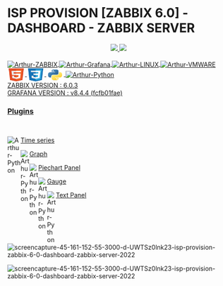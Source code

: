# ISP PROVISION [ZABBIX 6.0] - DASHBOARD - ZABBIX SERVER

<div align="center">
  <a href="https://github.com/ispprovision">
  <img height="180em" src="https://github-readme-stats.vercel.app/api?username=ispprovision&show_icons=true&theme=dracula&include_all_commits=true&count_private=true"/>
  <img height="180em" src="https://github-readme-stats.vercel.app/api/top-langs/?username=ispprovision&layout=compact&langs_count=7&theme=dracula"/>
</div>
<div style="display: inline_block"><br>
  <img align="center" alt="Arthur-ZABBIX" height="" width="" src="https://www.vectorlogo.zone/logos/zabbix/zabbix-ar21.svg">
  <img align="center" alt="Arthur-Grafana" height="" width="" src="https://www.vectorlogo.zone/logos/grafana/grafana-ar21.svg">
  <img align="center" alt="Arthur-LINUX" height="" width="" src="https://www.vectorlogo.zone/logos/linux/linux-ar21.svg">
  <img align="center" alt="Arthur-VMWARE" height="" width="70" src="https://upload.wikimedia.org/wikipedia/commons/1/11/VMware_logo.svg">
  <img align="center" alt="Arthur-HTML" height="30" width="40" src="https://raw.githubusercontent.com/devicons/devicon/master/icons/html5/html5-original.svg">
  <img align="center" alt="Arthur-CSS" height="30" width="40" src="https://raw.githubusercontent.com/devicons/devicon/master/icons/css3/css3-original.svg">
  <img align="center" alt="Arthur-Python" height="30" width="40" src="https://raw.githubusercontent.com/devicons/devicon/master/icons/python/python-original.svg">
  <img align="center" alt="Arthur-Python" height="50" width="70" src="https://www.vectorlogo.zone/logos/mysql/mysql-ar21.svg">
  </div>       
  ZABBIX VERSION : 6.0.3
  </br >
  GRAFANA VERSION : v8.4.4 (fcfb01fae)
  
   
  ### Plugins
  </br >
               
   
<img align="left" alt="Arthur-Python" height="" width="30" src="https://grafana.com/api/plugins/singlestat/logos/small"> <a href="https://grafana.com/docs/grafana/latest/visualizations/time-series/">Time series</a><br />

<img align="left" alt="Arthur-Python" height="" width="20" src="https://grafana.com/api/plugins/graph/logos/small"> <a href="https://grafana.com/grafana/plugins/graph/">Graph</a>

<img align="left" alt="Arthur-Python" height="" width="20" src="https://grafana.com/api/plugins/grafana-piechart-panel/logos/small"> <a href="https://grafana.com/docs/grafana/latest/visualizations/time-series/">Piechart Panel</a>

<img align="left" alt="Arthur-Python" height="" width="20" src="https://grafana.com/api/plugins/briangann-gauge-panel/logos/small"> <a href="https://grafana.com/grafana/plugins/briangann-gauge-panel//">Gauge</a>

<img align="left" alt="Arthur-Python" height="" width="20" src="https://grafana.com/api/plugins/text/logos/small"> <a href="https://grafana.com/grafana/plugins/text/">Text Panel</a>

</br >

<img src="https://i.ibb.co/b7rLcG2/screencapture-45-161-152-55-3000-d-UWTSz0lnk23-isp-provision-zabbix-6-0-dashboard-zabbix-server-2022.png" alt="screencapture-45-161-152-55-3000-d-UWTSz0lnk23-isp-provision-zabbix-6-0-dashboard-zabbix-server-2022" border="0" /></a>


<img src="https://i.ibb.co/v3fgQ64/Branco.png" alt="screencapture-45-161-152-55-3000-d-UWTSz0lnk23-isp-provision-zabbix-6-0-dashboard-zabbix-server-2022" border="0" /></a>
 
  
   

